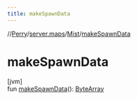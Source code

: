 ```yaml
---
title: makeSpawnData
---
```

//[Perry](../../../index.html)/[server.maps](../index.html)/[Mist](index.html)/[makeSpawnData](make-spawn-data.html)



# makeSpawnData



[jvm]\
fun [makeSpawnData](make-spawn-data.html)(): [ByteArray](https://kotlinlang.org/api/latest/jvm/stdlib/kotlin/-byte-array/index.html)




